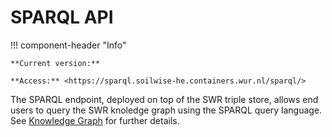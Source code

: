 # SPARQL API

!!! component-header "Info"

    **Current version:**
    
    **Access:** <https://sparql.soilwise-he.containers.wur.nl/sparql/>

The SPARQL endpoint, deployed on top of the SWR triple store, allows end users to query the SWR knoledge graph using the SPARQL query language. See [Knowledge Graph](../technical_components/knowledge_graph) for further details. 



